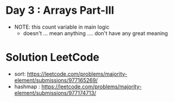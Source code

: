 # Day 3 : Arrays Part-III

- NOTE: this count variable in main logic
  - doesn't ... mean anything .... don't have any great meaning

# Solution LeetCode

- sort: https://leetcode.com/problems/majority-element/submissions/977165269/
- hashmap : https://leetcode.com/problems/majority-element/submissions/977174713/
